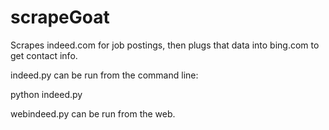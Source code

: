 scrapeGoat
==========

Scrapes indeed.com for job postings, then plugs that data into bing.com to get contact info. 

indeed.py can be run from the command line: 

python indeed.py

webindeed.py can be run from the web.

